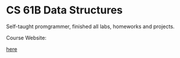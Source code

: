 # CS 61B Data Structures

Self-taught promgrammer, finished all labs, homeworks and projects.

Course Website:             

[here](https://sp18.datastructur.es)
